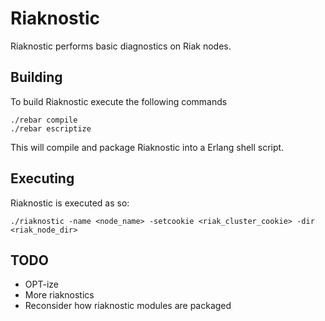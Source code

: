 # Riaknostic

Riaknostic performs basic diagnostics on Riak nodes.

## Building

To build Riaknostic execute the following commands

    ./rebar compile
    ./rebar escriptize

This will compile and package Riaknostic into a Erlang shell script.

## Executing

Riaknostic is executed as so:

    ./riaknostic -name <node_name> -setcookie <riak_cluster_cookie> -dir <riak_node_dir>

## TODO

- OPT-ize
- More riaknostics
- Reconsider how riaknostic modules are packaged

